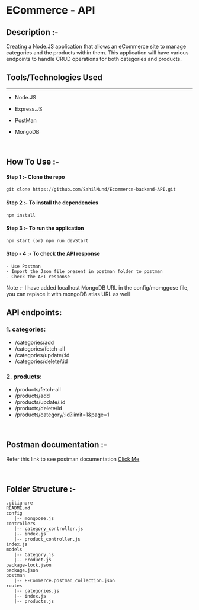 
<h1> ECommerce - API</h1>

## Description :-
Creating a Node.JS application that allows an eCommerce site to manage categories and the products within them. 
This application will have various endpoints to handle CRUD operations for both categories and products.


</ol><h2>Tools/Technologies Used</h2>
<hr><ul>
<li>Node.JS</li>
</ul><ul>
<li>Express.JS</li>
</ul><ul>
<li>PostMan</li>
</ul><ul>
<li>MongoDB</li>
</ul>

<br>



## How To Use :-
####    Step 1 :-  Clone the repo
 
```
git clone https://github.com/SahilMund/Ecommerce-backend-API.git
```
####    Step 2 :- To install the dependencies

```
npm install
```

#### Step 3 :- To run the application
```
npm start (or) npm run devStart
```

#### Step - 4 :- To check the API response

```
- Use Postman
- Import the Json file present in postman folder to postman 
- Check the API response
```
Note :- I have added localhost MongoDB URL in the config/momggose file, you can replace it with mongoDB atlas URL as well
<br>

## API endpoints:

### 1. categories:
- /categories/add
- /categories/fetch-all
- /categories/update/:id
- /categories/delete/:id

### 2. products:
- /products/fetch-all
- /products/add
- /products/update/:id
- /products/delete/id
- /products/category/:id?limit=1&page=1

<br>

## Postman documentation :-
Refer this link to see postman documentation
<a href="https://documenter.getpostman.com/view/12887398/2s93eSZFY7"> Click Me </a>


<br>

## Folder Structure :-
```
.gitignore
README.md
config
   |-- mongoose.js
controllers
   |-- category_controller.js
   |-- index.js
   |-- product_controller.js
index.js
models
   |-- Category.js
   |-- Product.js
package-lock.json
package.json
postman
   |-- E-Commerce.postman_collection.json
routes
   |-- categories.js
   |-- index.js
   |-- products.js

```




